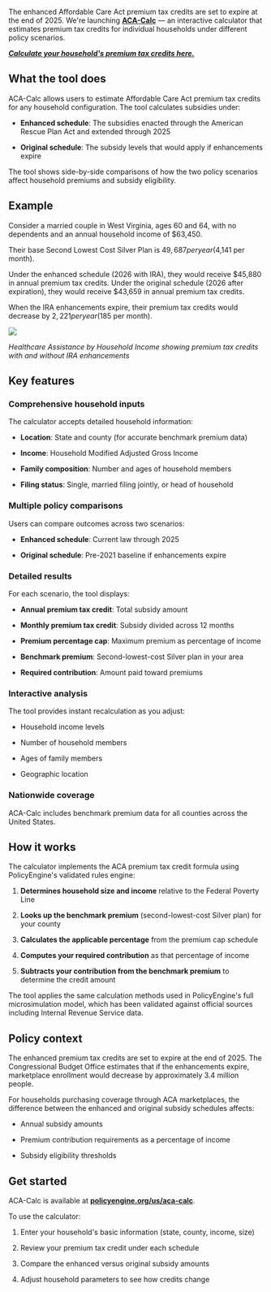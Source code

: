 The enhanced Affordable Care Act premium tax credits are set to expire at the end of 2025. We're launching [**ACA-Calc**](https://policyengine.org/us/aca-calc) — an interactive calculator that estimates premium tax credits for individual households under different policy scenarios.

[**_Calculate your household's premium tax credits here._**](https://policyengine.org/us/aca-calc)

## What the tool does

ACA-Calc allows users to estimate Affordable Care Act premium tax credits for any household configuration. The tool calculates subsidies under:

- **Enhanced schedule**: The subsidies enacted through the American Rescue Plan Act and extended through 2025

- **Original schedule**: The subsidy levels that would apply if enhancements expire

The tool shows side-by-side comparisons of how the two policy scenarios affect household premiums and subsidy eligibility.

## Example

Consider a married couple in West Virginia, ages 60 and 64, with no dependents and an annual household income of $63,450.

Their base Second Lowest Cost Silver Plan is $49,687 per year ($4,141 per month).

Under the enhanced schedule (2026 with IRA), they would receive $45,880 in annual premium tax credits. Under the original schedule (2026 after expiration), they would receive $43,659 in annual premium tax credits.

When the IRA enhancements expire, their premium tax credits would decrease by $2,221 per year ($185 per month).

![](/images/posts/aca-calc-chart.png)

_Healthcare Assistance by Household Income showing premium tax credits with and without IRA enhancements_

## Key features

### Comprehensive household inputs

The calculator accepts detailed household information:

- **Location**: State and county (for accurate benchmark premium data)

- **Income**: Household Modified Adjusted Gross Income

- **Family composition**: Number and ages of household members

- **Filing status**: Single, married filing jointly, or head of household

### Multiple policy comparisons

Users can compare outcomes across two scenarios:

- **Enhanced schedule**: Current law through 2025

- **Original schedule**: Pre-2021 baseline if enhancements expire

### Detailed results

For each scenario, the tool displays:

- **Annual premium tax credit**: Total subsidy amount

- **Monthly premium tax credit**: Subsidy divided across 12 months

- **Premium percentage cap**: Maximum premium as percentage of income

- **Benchmark premium**: Second-lowest-cost Silver plan in your area

- **Required contribution**: Amount paid toward premiums

### Interactive analysis

The tool provides instant recalculation as you adjust:

- Household income levels

- Number of household members

- Ages of family members

- Geographic location

### Nationwide coverage

ACA-Calc includes benchmark premium data for all counties across the United States.

## How it works

The calculator implements the ACA premium tax credit formula using PolicyEngine's validated rules engine:

1. **Determines household size and income** relative to the Federal Poverty Line

2. **Looks up the benchmark premium** (second-lowest-cost Silver plan) for your county

3. **Calculates the applicable percentage** from the premium cap schedule

4. **Computes your required contribution** as that percentage of income

5. **Subtracts your contribution from the benchmark premium** to determine the credit amount

The tool applies the same calculation methods used in PolicyEngine's full microsimulation model, which has been validated against official sources including Internal Revenue Service data.

## Policy context

The enhanced premium tax credits are set to expire at the end of 2025. The Congressional Budget Office estimates that if the enhancements expire, marketplace enrollment would decrease by approximately 3.4 million people.

For households purchasing coverage through ACA marketplaces, the difference between the enhanced and original subsidy schedules affects:

- Annual subsidy amounts

- Premium contribution requirements as a percentage of income

- Subsidy eligibility thresholds

## Get started

ACA-Calc is available at [**policyengine.org/us/aca-calc**](https://policyengine.org/us/aca-calc).

To use the calculator:

1. Enter your household's basic information (state, county, income, size)

2. Review your premium tax credit under each schedule

3. Compare the enhanced versus original subsidy amounts

4. Adjust household parameters to see how credits change
